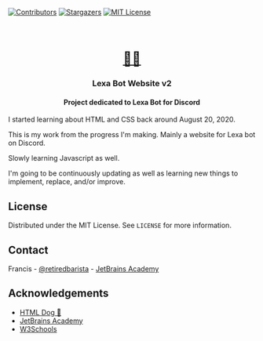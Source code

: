 [![Contributors][contributors-shield]][contributors-url]
[![Stargazers][stars-shield]][stars-url]
[![MIT License][license-shield]][license-url]


<br />
<p align="center">
  <a href="https://github.com/eunai/lexaBot-http">
    <h1 align="center">👨‍💻</h1>
  </a>

  <h3 align="center">Lexa Bot Website v2</h3>

  <h4 align="center">Project dedicated to Lexa Bot for Discord</h4>

I started learning about HTML and CSS back around August  20, 2020.

This is my work from the progress I'm making. Mainly a website for Lexa bot on Discord.

Slowly learning Javascript as well.

I'm going to be continuously updating as well as learning new things to implement, replace, and/or improve.

<!-- LICENSE -->
## License

Distributed under the MIT License. See `LICENSE` for more information.

<!-- CONTACT -->
## Contact



Francis - [@retiredbarista](https://twitter.com/retiredbarista) - [JetBrains Academy](https://hyperskill.org/profile/59115237)


<!-- ACKNOWLEDGEMENTS -->
## Acknowledgements
* [HTML Dog 🐶](https://htmldog.com/guides/)
* [JetBrains Academy](https://hyperskill.org/)
* [W3Schools](https://www.w3schools.com/)

<!-- MARKDOWN LINKS & IMAGES -->
<!-- https://www.markdownguide.org/basic-syntax/#reference-style-links -->
[contributors-shield]: https://img.shields.io/github/contributors/eunai/lexaBot-http.svg?style=flat-square
[contributors-url]: https://github.com/eunai/lexaBot-http/graphs/contributors
[forks-shield]: https://img.shields.io/github/forks/eunai/lexaBot-http.svg?style=flat-square
[forks-url]: https://github.com/eunai/lexaBot-http/network/members
[stars-shield]: https://img.shields.io/github/stars/eunai/lexaBot-http.svg?style=flat-square
[stars-url]: https://github.com/eunai/lexaBot-http/stargazers
[issues-shield]: https://img.shields.io/github/issues/eunai/lexaBot-http.svg?style=flat-square
[issues-url]: https://github.com/eunai/lexaBot-http/issues
[license-shield]: https://img.shields.io/github/license/eunai/lexaBot-http.svg?style=flat-square
[license-url]: https://github.com/eunai/lexaBot-http/blob/master/LICENSE.txt
[product-screenshot]: about:blank
